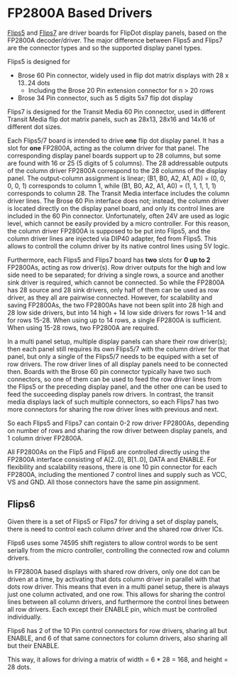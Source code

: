 # FP2800A Based Drivers

[Flips5](Flips5) and [Flips7](Flips7) are driver boards for FlipDot display panels,
based on the FP2800A decoder/driver.
The major difference between Flips5 and Flips7 are the connector types and so the supported display panel types.

Flips5 is designed for
* Brose 60 Pin connector, widely used in flip dot matrix displays with 28 x 13..24 dots
    * Including the Brose 20 Pin extension connector for n > 20 rows
* Brose 34 Pin connector, such as 5 digits 5x7 flip dot display

Flips7 is designed for the Transit Media 60 Pin connector, used in different Transit Media flip dot matrix panels,
such as 28x13, 28x16 and 14x16 of different dot sizes.

Each Flips5/7 board is intended to drive **one** flip dot display panel.
It has a slot for **one** FP2800A, acting as the column driver for that panel.
The corresponding display panel boards support up to 28 columns,
but some are found with 16 or 25 (5 digits of 5 columns).
The 28 addressable outputs of the column driver FP2800A correspond to the 28 columns of the display panel.
The output-column assignment is linear;
(B1, B0, A2, A1, A0) = (0, 0, 0, 0, 1) corresponds to column 1,
while (B1, B0, A2, A1, A0) = (1, 1, 1, 1, 1) corresponds to column 28.
The Transit Media interface includes the column driver lines.
The Brose 60 Pin interface does not; instead, the column driver is located directly on the display panel board,
and only its control lines are included in the 60 Pin connector.
Unfortunately, often 24V are used as logic level, which cannot be easily provided by a micro controller.
For this reason, the column driver FP2800A is supposed to be put into Flips5, and the column driver lines
are injected via DIP40 adapter, fed from Flips5.
This allows to controll the column driver by its native control lines using 5V logic.

Furthermore, each Flips5 and Flips7 board has **two** slots for **0 up to 2** FP2800As, acting as row driver(s).
Row driver outputs for the high and low side need to be separated;
for driving a single rows, a source and another sink driver is required, which cannot be connected.
So while the FP2800A has 28 source and 28 sink drivers, only half of them can be used as row driver,
as they all are pairwise connected.
However, for scalability and saving FP2800As, the two FP2800As have not been split into 28 high and 28 low side drivers,
but into 14 high + 14 low side drivers for rows 1-14 and for rows 15-28.
When using up to 14 rows, a single FP2800A is sufficient.
When using 15-28 rows, two FP2800A are required.

In a multi panel setup, multiple display panels can share their row driver(s);
then each panel still requires its own Flips5/7 with the column driver for that panel,
but only a single of the Flips5/7 needs to be equiped with a set of row drivers.
The row driver lines of all display panels need to be connected then.
Boards with the Brose 60 pin connector typically have two such connectors,
so one of them can be used to feed the row driver lines from the Flips5 or the preceding display panel,
and the other one can be used to feed the succeeding display panels row drivers.
In contrast, the transit media displays lack of such multiple connectors, so each Flips7 has two
more connectors for sharing the row driver lines with previous and next.

So each Flips5 and Flips7 can contain 0-2 row driver FP2800As, depending on number of rows and sharing
the row driver between display panels, and 1 column driver FP2800A.

All FP2800As on the Flip5 and Flips6 are controlled directly using the FP2800A interface consisting of
A[2..0], B[1..0], DATA and ENABLE.
For flexibility and scalability reasons, there is one 10 pin connector for each FP2800A, including the mentioned
7 control lines and supply such as VCC, VS and GND.
All those connectors have the same pin assignment.

## Flips6

Given there is a set of Flips5 or Flips7 for driving a set of display panels,
there is need to control each column driver and the shared row driver ICs.

Flips6 uses some 74595 shift registers to allow control words to be sent serially from the micro controller,
controlling the connected row and column drivers.

In FP2800A based displays with shared row drivers, only one dot can be driven at a time,
by activating that dots column driver in parallel with that dots row driver.
This means that even in a multi panel setup, there is always just one column activated, and one row.
This allows for sharing the control lines between all column drivers, and furthermore the control
lines between all row drivers.
Each except their ENABLE pin, which must be controlled individually.

Flips6 has 2 of the 10 Pin control connectors for row drivers, sharing all but ENABLE,
and 6 of that same connectors for column drivers, also sharing all but their ENABLE.

This way, it allows for driving a matrix of width = 6 * 28 = 168, and height = 28 dots.

